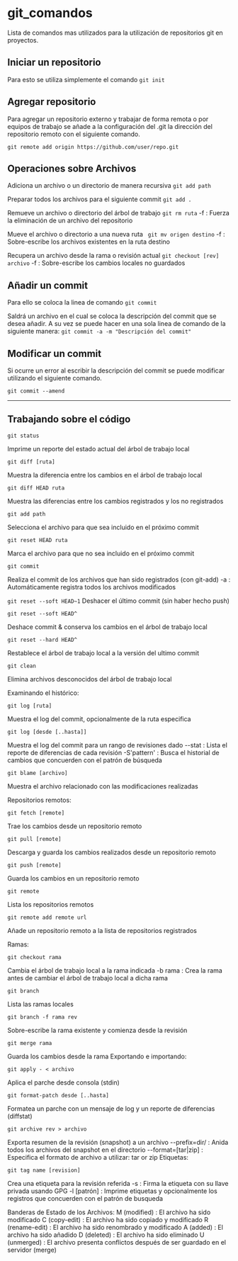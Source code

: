 # git_comandos
Lista de comandos mas utilizados para la utilización de repositorios git en proyectos.

Iniciar un repositorio
----------------------
Para esto se utiliza simplemente el comando 
```git init ```

Agregar repositorio
-------------------
Para agregar un repositorio externo y trabajar de forma remota o por equipos de trabajo se añade a la configuración
del .git la dirección del repositorio remoto con el siguiente comando.
```
git remote add origin https://github.com/user/repo.git
```

Operaciones sobre Archivos
--------------------------
Adiciona un archivo o un directorio de manera recursiva
```git add path```

Preparar todos los archivos para el siguiente commit
```git add . ```

Remueve un archivo o directorio del árbol de trabajo
```git rm ruta```
  -f : Fuerza la eliminación de un archivo del repositorio

Mueve el archivo o directorio a una nueva ruta
``` git mv origen destino```
  -f : Sobre-escribe los archivos existentes en la ruta destino

Recupera un archivo desde la rama o revisión actual
```git checkout [rev] archivo```
  -f : Sobre-escribe los cambios locales no guardados

Añadir un commit
----------------
Para ello se coloca la linea de comando
``` git commit ```

Saldrá un archivo en el cual se coloca la descripción del commit que se desea añadir.
A su vez se puede hacer en una sola linea de comando de la siguiente manera:
``` git commit -a -m "Descripción del commit"  ```

Modificar un commit
-------------------
Si ocurre un error al escribir la descripción del commit se puede modificar utilizando el siguiente comando.
```
git commit --amend
```
--------------------------------------------------------------------------------
Trabajando sobre el código
--------------------------
```
git status
```
Imprime un reporte del estado actual del árbol de trabajo local
```
git diff [ruta]
```
Muestra la diferencia entre los cambios en el árbol de trabajo local
```
git diff HEAD ruta
```
Muestra las diferencias entre los cambios registrados y los no registrados
```
git add path
```
Selecciona el archivo para que sea incluido en el próximo commit
```
git reset HEAD ruta
```
Marca el archivo para que no sea incluido en el próximo commit
```
git commit
```
Realiza el commit de los archivos que han sido registrados (con git-add)
  -a : Automáticamente registra todos los archivos modificados

```git reset --soft HEAD~1```
Deshacer el último commit (sin haber hecho push)

```
git reset --soft HEAD^
```
Deshace commit & conserva los cambios en el árbol de trabajo local

```
git reset --hard HEAD^
```
Restablece el árbol de trabajo local a la versión del ultimo commit

```
git clean
```
Elimina archivos desconocidos del árbol de trabajo local

Examinando el histórico:

```
git log [ruta]
```
Muestra el log del commit, opcionalmente de la ruta especifica
```
git log [desde [..hasta]]
```
Muestra el log del commit para un rango de revisiones dado
  --stat : Lista el reporte de diferencias de cada revisión
  -S'pattern' : Busca el historial de cambios que concuerden con el patrón de búsqueda
```
git blame [archivo]
```
Muestra el archivo relacionado con las modificaciones realizadas

Repositorios remotos:
```
git fetch [remote]
```
Trae los cambios desde un repositorio remoto
```
git pull [remote]
```
Descarga y guarda los cambios realizados desde un repositorio remoto
```
git push [remote]
```
Guarda los cambios en un repositorio remoto
```
git remote
```
Lista los repositorios remotos
```
git remote add remote url
```
Añade un repositorio remoto a la lista de repositorios registrados

Ramas:
```
git checkout rama
```
Cambia el árbol de trabajo local a la rama indicada
  -b rama : Crea la rama antes de cambiar el árbol de trabajo local a dicha rama
```
git branch
```
Lista las ramas locales
```
git branch -f rama rev
```
Sobre-escribe la rama existente y comienza desde la revisión
```
git merge rama
```
Guarda los cambios desde la rama
Exportando e importando:
```
git apply - < archivo
```
Aplica el parche desde consola (stdin)
```
git format-patch desde [..hasta]
```
Formatea un parche con un mensaje de log y un reporte de diferencias (diffstat)
```
git archive rev > archivo
```
Exporta resumen de la revisión (snapshot) a un archivo
  --prefix=dir/ : Anida todos los archivos del snapshot en el directorio
  --format=[tar|zip] : Especifica el formato de archivo a utilizar: tar or zip
Etiquetas:
```
git tag name [revision]

```
Crea una etiqueta para la revisión referida
  -s : Firma la etiqueta con su llave privada usando GPG
  -l [patrón] : Imprime etiquetas y opcionalmente los registros que concuerden con el patrón de busqueda

Banderas de Estado de los Archivos:
M (modified) : El archivo ha sido modificado
C (copy-edit) : El archivo ha sido copiado y modificado
R (rename-edit) : El archivo ha sido renombrado y modificado
A (added) : El archivo ha sido añadido
D (deleted) : El archivo ha sido eliminado
U (unmerged) : El archivo presenta conflictos después de ser guardado en el servidor (merge)




